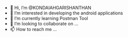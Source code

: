 - 👋 Hi, I’m @KONDAIAHGARISHANTHAN
- 👀 I’m interested in developing the android applications
- 🌱 I’m currently learning Postman Tool
- 💞️ I’m looking to collaborate on ...
- 📫 How to reach me ...

<!---
KONDAIAHGARISHANTHAN/KONDAIAHGARISHANTHAN is a ✨ special ✨ repository because its `README.md` (this file) appears on your GitHub profile.
You can click the Preview link to take a look at your changes.
--->
